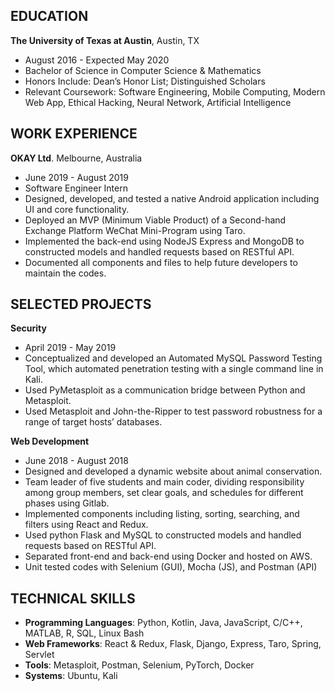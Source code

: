## EDUCATION

**The University of Texas at Austin**, Austin, TX 

- August 2016 - Expected May 2020
- Bachelor of Science in Computer Science & Mathematics 
- Honors Include: Dean’s Honor List; Distinguished Scholars
- Relevant Coursework: Software Engineering, Mobile Computing, Modern Web App, Ethical Hacking, Neural Network, Artificial Intelligence

## WORK EXPERIENCE

**OKAY Ltd**. Melbourne, Australia	                     						             

- June 2019 - August 2019
- Software Engineer Intern	
-	Designed, developed, and tested a native Android application including UI and core functionality.
-	Deployed an MVP (Minimum Viable Product) of a Second-hand Exchange Platform WeChat Mini-Program using Taro.
-	Implemented the back-end using NodeJS Express and MongoDB to constructed models and handled requests based on RESTful API.
-	Documented all components and files to help future developers to maintain the codes.	

## SELECTED PROJECTS 

**Security**
- April 2019 - May 2019
-	Conceptualized and developed an Automated MySQL Password Testing Tool, which automated penetration testing with a single command line in Kali.
-	Used PyMetasploit as a communication bridge between Python and Metasploit.
-	Used Metasploit and John-the-Ripper to test password robustness for a range of target hosts’ databases.

**Web Development**
- June 2018 - August 2018	
-	Designed and developed a dynamic website about animal conservation.
-	Team leader of five students and main coder, dividing responsibility among group members, set clear goals, and schedules for different phases using Gitlab.
-	Implemented components including listing, sorting, searching, and filters using React and Redux.
-	Used python Flask and MySQL to constructed models and handled requests based on RESTful API.
-	Separated front-end and back-end using Docker and hosted on AWS.
-	Unit tested codes with Selenium (GUI), Mocha (JS), and Postman (API)

## TECHNICAL SKILLS

-	**Programming Languages**: Python, Kotlin, Java, JavaScript, C/C++, MATLAB, R, SQL, Linux Bash
-	**Web Frameworks**: React & Redux, Flask, Django, Express, Taro, Spring, Servlet
-	**Tools**: Metasploit, Postman, Selenium, PyTorch, Docker
-	**Systems**: Ubuntu, Kali
